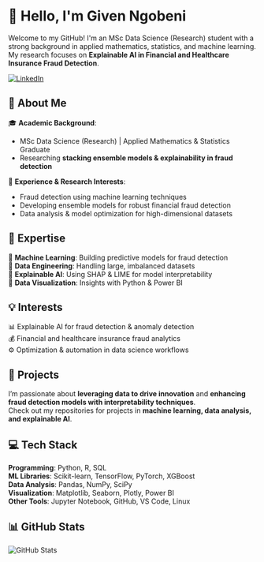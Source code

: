 # 👋 Hello, I'm Given Ngobeni  
Welcome to my GitHub! I'm an MSc Data Science (Research) student with a strong background in applied mathematics, statistics, and machine learning. My research focuses on **Explainable AI in Financial and Healthcare Insurance Fraud Detection**.  

[![LinkedIn](https://img.shields.io/badge/LinkedIn-Connect-blue?logo=linkedin)](https://www.linkedin.com/in/given-manyike-115663229/)  

## 📌 About Me  
🎓 **Academic Background**:  
- MSc Data Science (Research) | Applied Mathematics & Statistics Graduate  
- Researching **stacking ensemble models & explainability in fraud detection**  

💼 **Experience & Research Interests**:  
- Fraud detection using machine learning techniques  
- Developing ensemble models for robust financial fraud detection  
- Data analysis & model optimization for high-dimensional datasets  

## 🚀 Expertise  
🔹 **Machine Learning**: Building predictive models for fraud detection  
🔹 **Data Engineering**: Handling large, imbalanced datasets  
🔹 **Explainable AI**: Using SHAP & LIME for model interpretability  
🔹 **Data Visualization**: Insights with Python & Power BI  

## 💡 Interests  
📊 Explainable AI for fraud detection & anomaly detection  
💰 Financial and healthcare insurance fraud analytics  
⚙️ Optimization & automation in data science workflows  

## 📂 Projects  
I’m passionate about **leveraging data to drive innovation** and **enhancing fraud detection models with interpretability techniques**.  
Check out my repositories for projects in **machine learning, data analysis, and explainable AI**.  

## 💻 Tech Stack  
**Programming**: Python, R, SQL  
**ML Libraries**: Scikit-learn, TensorFlow, PyTorch, XGBoost  
**Data Analysis**: Pandas, NumPy, SciPy  
**Visualization**: Matplotlib, Seaborn, Plotly, Power BI  
**Other Tools**: Jupyter Notebook, GitHub, VS Code, Linux  

## 📊 GitHub Stats  
![GitHub Stats](https://github-readme-stats.vercel.app/api?username=Given-Ngobeni&show_icons=true)


